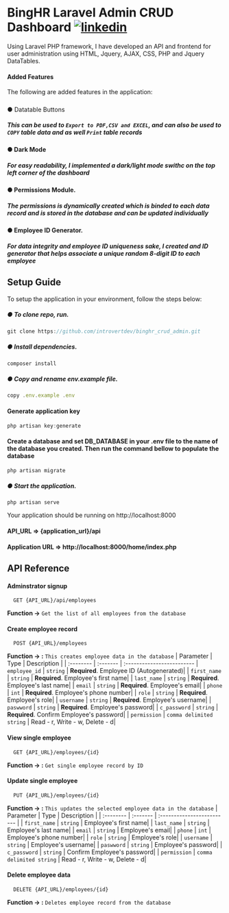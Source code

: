 
# BingHR Laravel Admin CRUD Dashboard [![linkedin](https://img.shields.io/badge/linkedin-0A66C2?style=for-the-badge&logo=linkedin&logoColor=white)](https://ng.linkedin.com/in/oyetade-tobi)

Using Laravel PHP framework, I have developed an API and frontend for user administration using HTML, Jquery, AJAX, CSS, PHP and Jquery DataTables.

#### Added Features
The following are added features in the application:
#####
● Datatable Buttons
##### This can be used to **``Export to PDF,CSV and EXCEL``**, and can also be used to **``COPY``** table data and as well **``Print``** table records
#### ● Dark Mode
##### For easy readability, I implemented a dark/light mode swithc on the top left corner of the dashboard

#### ● Permissions Module.
##### The permissions is dynamically created which is binded to each data record and is stored in the database and can be updated individually

#### ● Employee ID Generator.
##### For data integrity and employee ID uniqueness sake, I created and ID generator that helps associate a unique random 8-digit ID to each employee


## Setup Guide
To setup the application in your environment, follow the steps below:
##### ● To clone repo, run.
####
```javascript
git clone https://github.com/introvertdev/binghr_crud_admin.git
```
##### ● Install dependencies.
####
```javascript
composer install
```
##### ● Copy and rename env.example file.
####
```javascript
copy .env.example .env
```
####  Generate application key

```javascript 
php artisan key:generate
```

#### Create a database and set DB_DATABASE in your .env file to the name of the database you created. Then run the command bellow to populate the database

```javascript 
php artisan migrate
```
##### ● Start the application.
####
```javasript
php artisan serve
```
Your application should be running on http://localhost:8000
#### API_URL => {application_url}/api
#### Application URL => http://localhost:8000/home/index.php



## API Reference

#### Adminstrator signup

```http
  GET {API_URL}/api/employees
```
**Function ->**  `Get the list of all employees from the database`

#### Create employee record

```http
  POST {API_URL}/employees
```
 **Function -> :**  `This creates employee data in the database`
| Parameter | Type     | Description                |
| :-------- | :------- | :------------------------- |
`employee_id` | `string` | **Required**. Employee ID (Autogenerated)|
| `first_name` | `string` | **Required**. Employee's first name|
| `last_name` | `string` | **Required**. Employee's last name|
| `email` | `string` | **Required**. Employee's email|
| `phone` | `int` | **Required**. Employee's phone number|
| `role` | `string` | **Required**. Employee's role|
| `username` | `string` | **Required**. Employee's username|
| `paswword` | `string` | **Required**. Employee's password|
| `c_password` | `string` | **Required**. Confirm Employee's password|
| `permission` | `comma delimited string` | Read - r, Write - w, Delete - d|


#### View single employee

```http
  GET {API_URL}/employees/{id}
```

 **Function -> :**  `Get single employee record by ID`

#### Update single employee
```http
  PUT {API_URL}/employees/{id}
```
 **Function -> :**  `This updates the selected employee data in the database`
| Parameter | Type     | Description                |
| :-------- | :------- | :------------------------- |
| `first_name` | `string` |  Employee's first name|
| `last_name` | `string` |  Employee's last name|
| `email` | `string` |  Employee's email|
| `phone` | `int` | Employee's phone number|
| `role` | `string` |  Employee's role|
| `username` | `string` | Employee's username|
| `paswword` | `string` |  Employee's password|
| `c_password` | `string` | Confirm Employee's password|
| `permission` | `comma delimited string` | Read - r, Write - w, Delete - d|


#### Delete employee data

```http
  DELETE {API_URL}/employees/{id}
```

 **Function -> :**  `Deletes employee record from the database`


